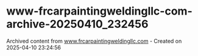 # www-frcarpaintingweldingllc-com-archive-20250410_232456
Archived content from www.frcarpaintingweldingllc.com - Created on 2025-04-10 23:24:56
